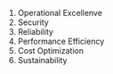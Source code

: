 1. Operational Excellenve
2. Security
3. Reliability
4. Performance Efficiency
5. Cost Optimization
4. Sustainability
